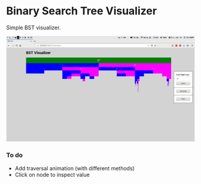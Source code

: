 # Binary Search Tree Visualizer
Simple BST visualizer.

![viz](./images/screen1.png)

### To do
- Add traversal animation (with different methods)
- Click on node to inspect value
